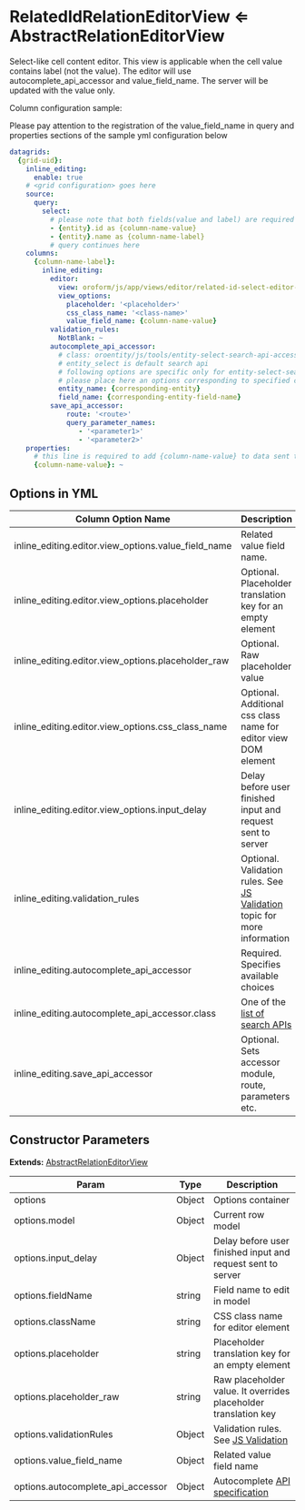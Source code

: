<a id="bundle-docs-platform-form-bundle-related-id-relation-editor-view"></a>

# RelatedIdRelationEditorView ⇐ AbstractRelationEditorView

Select-like cell content editor. This view is applicable when the cell value contains label (not the value).
The editor will use autocomplete_api_accessor and value_field_name. The server will be updated with the value only.

Column configuration sample:

Please pay attention to the registration of the value_field_name in query and properties sections of the
sample yml configuration below

```yaml
datagrids:
  {grid-uid}:
    inline_editing:
      enable: true
    # <grid configuration> goes here
    source:
      query:
        select:
          # please note that both fields(value and label) are required for valid work
          - {entity}.id as {column-name-value}
          - {entity}.name as {column-name-label}
          # query continues here
    columns:
      {column-name-label}:
        inline_editing:
          editor:
            view: oroform/js/app/views/editor/related-id-select-editor-view
            view_options:
              placeholder: '<placeholder>'
              css_class_name: '<class-name>'
              value_field_name: {column-name-value}
          validation_rules:
            NotBlank: ~
          autocomplete_api_accessor:
            # class: oroentity/js/tools/entity-select-search-api-accessor
            # entity_select is default search api
            # following options are specific only for entity-select-search-api-accessor
            # please place here an options corresponding to specified class
            entity_name: {corresponding-entity}
            field_name: {corresponding-entity-field-name}
          save_api_accessor:
              route: '<route>'
              query_parameter_names:
                 - '<parameter1>'
                 - '<parameter2>'
    properties:
      # this line is required to add {column-name-value} to data sent to client
      {column-name-value}: ~
```

## Options in YML

| Column Option Name                                  | Description                                                                                                                                                           |
|-----------------------------------------------------|-----------------------------------------------------------------------------------------------------------------------------------------------------------------------|
| inline_editing.editor.view_options.value_field_name | Related value field name.                                                                                                                                             |
| inline_editing.editor.view_options.placeholder      | Optional. Placeholder translation key for an empty element                                                                                                            |
| inline_editing.editor.view_options.placeholder_raw  | Optional. Raw placeholder value                                                                                                                                       |
| inline_editing.editor.view_options.css_class_name   | Optional. Additional css class name for editor view DOM element                                                                                                       |
| inline_editing.editor.view_options.input_delay      | Delay before user finished input and request sent to server                                                                                                           |
| inline_editing.validation_rules                     | Optional. Validation rules. See [JS Validation](../js-validation.md#bundle-docs-platform-form-bundle-js-validation-server-side-validation) topic for more information |
| inline_editing.autocomplete_api_accessor            | Required. Specifies available choices                                                                                                                                 |
| inline_editing.autocomplete_api_accessor.class      | One of the [list of search APIs](../search-apis.md#bundle-docs-platform-form-bundle-search-apis)                                                                      |
| inline_editing.save_api_accessor                    | Optional. Sets accessor module, route, parameters etc.                                                                                                                |

## Constructor Parameters

**Extends:** [AbstractRelationEditorView](abstract-relation-editor-view.md#bundle-docs-platform-form-bundle-abstract-relation-editor-view)

| Param                             | Type   | Description                                                                                                                      |
|-----------------------------------|--------|----------------------------------------------------------------------------------------------------------------------------------|
| options                           | Object | Options container                                                                                                                |
| options.model                     | Object | Current row model                                                                                                                |
| options.input_delay               | Object | Delay before user finished input and request sent to server                                                                      |
| options.fieldName                 | string | Field name to edit in model                                                                                                      |
| options.className                 | string | CSS class name for editor element                                                                                                |
| options.placeholder               | string | Placeholder translation key for an empty element                                                                                 |
| options.placeholder_raw           | string | Raw placeholder value. It overrides placeholder translation key                                                                  |
| options.validationRules           | Object | Validation rules. See [JS Validation](../js-validation.md#bundle-docs-platform-form-bundle-js-validation-server-side-validation) |
| options.value_field_name          | Object | Related value field name                                                                                                         |
| options.autocomplete_api_accessor | Object | Autocomplete [API specification](../search-apis.md#bundle-docs-platform-form-bundle-search-apis)                                 |
